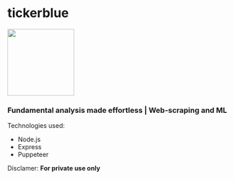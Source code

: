 # tickerblue
<img src="https://firebasestorage.googleapis.com/v0/b/tickeroid.appspot.com/o/Screenshot%202020-07-21%20at%202.48.49%20PM.png?alt=media&token=3c4aa4e5-76b7-43e1-ad4c-a6497b8c429b" width="150"/>
<h3>Fundamental analysis made effortless | Web-scraping and ML</h3>
<p>Technologies used:</p>
<ul>
    <li>Node.js</li>
    <li>Express</li>
    <li>Puppeteer</li>
</ul>

<p>Disclamer: <strong>For private use only</strong></p>